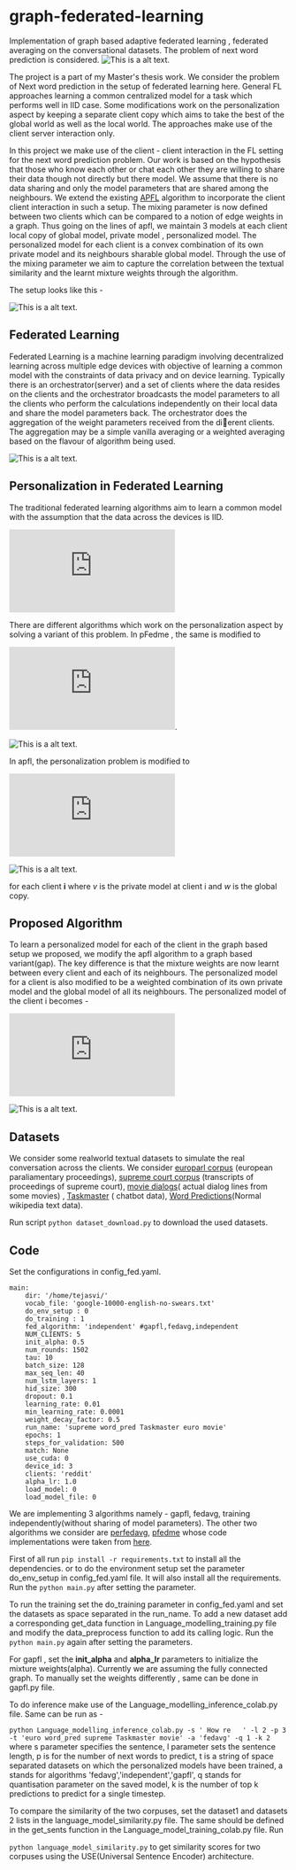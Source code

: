 # graph-federated-learning

Implementation  of graph based adaptive federated learning , federated averaging on the conversational datasets.
The problem of next word prediction is considered.
![This is a alt text.](/FL_problem.png " Text Prediction ")

The project is a part of my Master's thesis work. We consider the problem of Next word prediction in the setup of federated learning here. General FL approaches learning a common centralized model for a task which performs well in IID case. Some modifications work on the personalization aspect by keeping a separate client copy which aims to take the best of the global world as well as the local world. The approaches make use of the client server interaction only. 

In this project we make use of the client - client interaction in the FL setting for the next word prediction problem. Our work is based on the hypothesis that those who know each other or chat each other they are willing to share their data though not directly but there model. 
We assume that there is no data sharing and only the model parameters that are shared among the neighbours. We extend the existing [APFL](https://arxiv.org/pdf/2003.13461.pdf) algorithm to incorporate the client client interaction in such a setup. The mixing parameter is now defined between two clients which can be compared to a notion of edge weights in a graph. Thus going on the lines of apfl, we maintain 3 models at each client local copy of global model, private model , personalized model. The personalized model for each client is a convex combination of its own private model and its neighbours sharable global model. Through the use of the mixing parameter we aim to capture the correlation between the textual similarity and the learnt mixture weights through the algorithm.

The setup looks like this -

![This is a alt text.](/FL_setup.png " Setup of Graph ")

## Federated Learning

Federated Learning is a machine learning paradigm involving decentralized learning across
multiple edge devices with objective of learning a common model with the constraints of data
privacy and on device learning. Typically there is an orchestrator(server) and a set of clients
where the data resides on the clients and the orchestrator broadcasts the model parameters to all
the clients who perform the calculations independently on their local data and share the model
parameters back. The orchestrator does the aggregation of the weight parameters received from
the dierent clients. The aggregation may be a simple vanilla averaging or a weighted averaging
based on the  flavour of algorithm being used.

![This is a alt text.](/FL_1.png " Federated Learning ")

## Personalization in Federated Learning

The traditional federated learning algorithms aim to learn a common model with the assumption that the data across the devices is IID. 

![equation](https://latex.codecogs.com/gif.latex?%5Cmin%20_%7Bw%20%5Cin%20%5Cmathbb%7BR%7D%5E%7Bd%7D%7D%5Cleft%5C%7Bf%28w%29%3A%3D%5Cfrac%7B1%7D%7BN%7D%20%5Csum_%7Bi%3D1%7D%5E%7BN%7D%20f_%7Bi%7D%28w%29%5Cright%5C%7D)

There are different algorithms which work on the personalization aspect by solving a variant of this problem.
In pFedme , the same is modified to 

![equation](https://latex.codecogs.com/gif.latex?%5Cmin%20_%7B%5Cboldsymbol%7B%5Ctheta_%7Bi%7D%7D%20%5Cin%20%5Cmathbb%7BR%7D%5E%7Bd%7D%7D%28%20f_%7Bi%7D%5Cleft%28%5Ctheta_%7Bi%7D%5Cright%29&plus;%5Cfrac%7B%5Clambda%7D%7B2%7D%5Cleft%5C%7C%5Ctheta_%7Bi%7D-w%5Cright%5C%7C%5E%7B2%7D%29).

![This is a alt text.](/pfedme.png " Federated Learning ")



In apfl, the personalization problem is modified to 

![equation](https://latex.codecogs.com/gif.latex?%5Cmin%20_%7B%5Cboldsymbol%7Bv%7D%20%5Cin%20%5Cmathbb%7BR%7D%5E%7Bd%7D%7D%20f_%7Bi%7D%5Cleft%28%5Calpha_%7Bi%7D%20%5Cboldsymbol%7Bv%7D&plus;%5Cleft%281-%5Calpha_%7Bi%7D%5Cright%29%20%5Cboldsymbol%7Bw%7D%5E%7B*%7D%5Cright%29)

![This is a alt text.](/apfl_algo.png " Federated Learning ")


for  each client **i** where *v* is the private model at  client i and *w* is the global copy.

## Proposed Algorithm

To learn a personalized model for each of the client in the graph based setup we proposed, we
modify the apfl algorithm to a graph based variant(gap). The key difference is that the mixture
weights are now learnt between every client and each of its neighbours. The personalized
model for a client is also modified to be a weighted combination of its own private model and
the global model of all its neighbours. The personalized model of the client i becomes -

![equation](https://latex.codecogs.com/gif.latex?%5Coverline%7B%5Cboldsymbol%7Bv%7D%7D_%7Bi%7D%5E%7B%28t%29%7D%3D%5Csum_%7Bj%20%5Cin%20%5Bneigbors%28i%29%5D%7D%20%28%5Calpha_%7Bij%7D/d%28i%29%29%20%5Cboldsymbol%7Bv%7D_%7Bi%7D%5E%7B%28t%29%7D&plus;%5Cleft%28%281-%5Calpha_%7Bij%7D%5Cright%29/d%28i%29%29%20%5Cboldsymbol%7Bw%7D_%7Bj%7D%5E%7B%28t%29%7D)


![This is a alt text.](/FL_gapfl.PNG " Federated Learning ")


## Datasets
We consider some realworld textual datasets to simulate the real conversation across the clients. We consider [europarl corpus](https://www.statmt.org/europarl/) (european paraliamentary proceedings), [supreme court corpus](https://confluence.cornell.edu/display/llresearch/Supreme+Court+Dialogs+Corpus) (transcripts of proceedings of supreme court), [movie dialogs](https://arxiv.org/abs/1106.3077)( actual dialog lines from some movies) , [Taskmaster](https://arxiv.org/abs/1909.05358) ( chatbot data), [Word Predictions](https://www.aclweb.org/anthology/C18-2028/)(Normal wikipedia text data).

Run script ```python dataset_download.py``` to download the used datasets.

## Code

Set the configurations in config_fed.yaml.
```
main:
    dir: '/home/tejasvi/'
    vocab_file: 'google-10000-english-no-swears.txt'
    do_env_setup : 0
    do_training : 1
    fed_algorithm: 'independent' #gapfl,fedavg,independent
    NUM_CLIENTS: 5
    init_alpha: 0.5
    num_rounds: 1502
    tau: 10
    batch_size: 128
    max_seq_len: 40
    num_lstm_layers: 1
    hid_size: 300
    dropout: 0.1
    learning_rate: 0.01
    min_learning_rate: 0.0001
    weight_decay_factor: 0.5
    run_name: 'supreme word_pred Taskmaster euro movie'
    epochs: 1
    steps_for_validation: 500
    match: None
    use_cuda: 0
    device_id: 3 
    clients: 'reddit'
    alpha_lr: 1.0
    load_model: 0
    load_model_file: 0
```

We are implementing 3 algorithms namely - gapfl, fedavg, training independently(without sharing of model parameters). 
The other two algorithms we consider are [perfedavg](https://arxiv.org/abs/2002.07948), [pfedme](https://arxiv.org/abs/2006.08848) whose code implementations were taken from [here](https://github.com/CharlieDinh/pFedMe).



First of all run ``` pip install -r requirements.txt ``` to install all the dependencies. or to do the environment setup set the parameter do_env_setup in config_fed.yaml file. It will also install all the requirements. Run the ``` python main.py ``` after setting the parameter.

To run the training set the do_training parameter in config_fed.yaml and set the datasets as space separated in the run_name. To add a new dataset add a corresponding get_data function in Language_modelling_training.py file and modify the data_preprocess function to add its calling logic. Run the ```python main.py``` again after setting the parameters.

For gapfl , set the **init_alpha** and **alpha_lr** parameters to initialize the mixture weights(alpha). Currently we are assuming the fully connected graph. To manually set the weights differently , same can be done in gapfl.py file.


To do inference make use of the Language_modelling_inference_colab.py file. Same can be run as -

```python Language_modelling_inference_colab.py -s ' How re   ' -l 2 -p 3 -t 'euro word_pred supreme Taskmaster movie' -a 'fedavg' -q 1 -k 2  ```
where s parameter specifies the sentence, l parameter sets the sentence length, p is for the number of next words to predict, t is a string of space separated datasets on which the personalized models have been trained, a stands for algorithms 'fedavg','independent','gapfl', q stands for quantisation parameter on the saved model, k is the number of top k predictions to predict for a single timestep. 

To compare the similarity of the two corpuses, set the dataset1 and datasets 2 lists in the language_model_similarity.py file. The same should be defined in the get_sents function in the Language_model_training_colab.py file. Run

``` python language_model_similarity.py ``` to get similarity scores for two corpuses using the USE(Universal Sentence Encoder) architecture.

